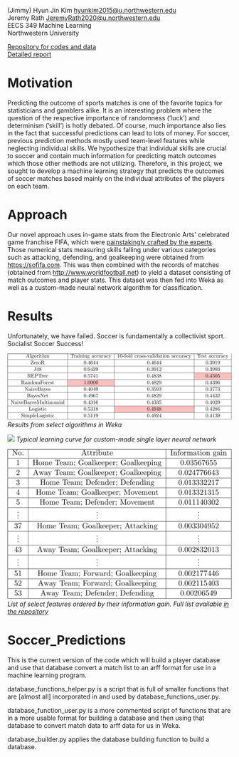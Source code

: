 (Jimmy) Hyun Jin Kim <hyunkim2015@u.northwestern.edu>  
Jeremy Rath <JeremyRath2020@u.northwestern.edu>  
EECS 349 Machine Learning  
Northwestern University

[Repository for codes and data](https://github.com/TheLordBlarg/Soccer_Success)  
[Detailed report](https://github.com/TheLordBlarg/Soccer_Success/raw/master/report/project_report.pdf)

# Motivation

Predicting the outcome of sports matches is one of the favorite topics for statisticians and
gamblers alike. It is an interesting problem where the question of the respective importance of
randomness (’luck’) and determinism (’skill’) is hotly debated. Of course, much importance also
lies in the fact that successful predictions can lead to lots of money. For soccer, previous prediction
methods mostly used team-level features while neglecting individual skills. We hypothesize
that individual skills are crucial to soccer and contain much information for predicting match
outcomes which those other methods are not utilizing. Therefore, in this project, we sought to
develop a machine learning strategy that predicts the outcomes of soccer matches based mainly
on the individual attributes of the players on each team.

# Approach

Our novel approach uses in-game stats from the Electronic Arts' celebrated game franchise FIFA, which were [painstakingly crafted by the experts](http://www.espnfc.us/blog/espn-fc-united-blog/68/post/2959703/fifa-17-player-ratings-system-blends-advanced-stats-and-subjective-scouting). Those numerical stats measuring skills falling under various categories such as attacking, defending, and goalkeeping were obtained from <https://sofifa.com>. This was then combined with the records of matches (obtained from <http://www.worldfootball.net>) to yield a dataset consisting of match outcomes and player stats. This dataset was then fed into Weka as well as a custom-made neural network algorithm for classification.

# Results

Unfortunately, we have failed. Soccer is fundamentally a collectivist sport. Socialist Soccer Success!

![](report/figures/result_weka.png)
*Results from select algorithms in Weka*

![](report/figures/figLC.png)
*Typical learning curve for custom-made single layer neural network*

![](report/figures/result_features.png)
*List of select features ordered by their information gain. Full list available [in the repository](https://github.com/TheLordBlarg/Soccer_Success/blob/master/results/entropy_train.csv)*

# Soccer_Predictions
This is the current version of the code which will build a player database and use that database convert a match list to an arff format for use in a machine learning program.

database_functions_helper.py is a script that is full of smaller functions that are [almost all] incorporated in and used by database_functions_user.py.

database_function_user.py is a more commented script of functions that are in a more usable format for building a database and then using that database to convert match data to arff data for us in Weka.

database_builder.py applies the database building function to build a database.
